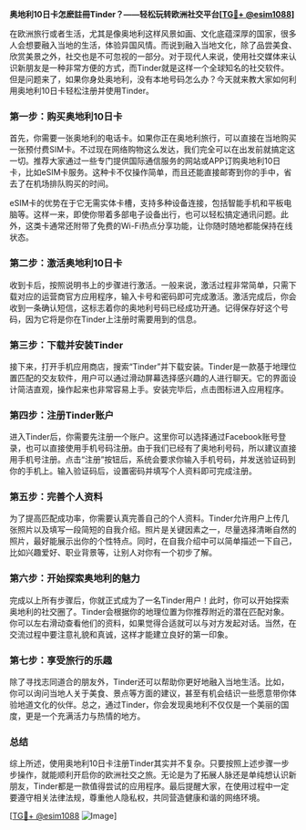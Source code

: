 **奥地利10日卡怎麽註冊Tinder？——轻松玩转欧洲社交平台[[TG💪+ @esim1088](https://t.me/s/esim1088)]**

在欧洲旅行或者生活，尤其是像奥地利这样风景如画、文化底蕴深厚的国家，很多人会想要融入当地的生活，体验异国风情。而说到融入当地文化，除了品尝美食、欣赏美景之外，社交也是不可忽视的一部分。对于现代人来说，使用社交媒体来认识新朋友是一种非常方便的方式，而Tinder就是这样一个全球知名的社交软件。但是问题来了，如果你身处奥地利，没有本地号码怎么办？今天就来教大家如何利用奥地利10日卡轻松注册并使用Tinder。

### **第一步：购买奥地利10日卡**
首先，你需要一张奥地利的电话卡。如果你正在奥地利旅行，可以直接在当地购买一张预付费SIM卡。不过现在网络购物这么发达，我们完全可以在出发前就搞定这一切。推荐大家通过一些专门提供国际通信服务的网站或APP订购奥地利10日卡，比如eSIM卡服务。这种卡不仅操作简单，而且还能直接邮寄到你的手中，省去了在机场排队购买的时间。

eSIM卡的优势在于它无需实体卡槽，支持多种设备连接，包括智能手机和平板电脑等。这样一来，即使你带着多部电子设备出行，也可以轻松搞定通讯问题。此外，这类卡通常还附带了免费的Wi-Fi热点分享功能，让你随时随地都能保持在线状态。

### **第二步：激活奥地利10日卡**
收到卡后，按照说明书上的步骤进行激活。一般来说，激活过程非常简单，只需下载对应的运营商官方应用程序，输入卡号和密码即可完成激活。激活完成后，你会收到一条确认短信，这标志着你的奥地利号码已经成功开通。记得保存好这个号码，因为它将是你在Tinder上注册时需要用到的信息。

### **第三步：下载并安装Tinder**
接下来，打开手机应用商店，搜索“Tinder”并下载安装。Tinder是一款基于地理位置匹配的交友软件，用户可以通过滑动屏幕选择感兴趣的人进行聊天。它的界面设计简洁直观，操作起来也非常容易上手。安装完毕后，点击图标进入应用程序。

### **第四步：注册Tinder账户**
进入Tinder后，你需要先注册一个账户。这里你可以选择通过Facebook账号登录，也可以直接使用手机号码注册。由于我们已经有了奥地利号码，所以建议直接用手机号注册。点击“注册”按钮后，系统会要求你输入手机号码，并发送验证码到你的手机上。输入验证码后，设置密码并填写个人资料即可完成注册。

### **第五步：完善个人资料**
为了提高匹配成功率，你需要认真完善自己的个人资料。Tinder允许用户上传几张照片以及填写一段简短的自我介绍。照片是关键因素之一，尽量选择清晰自然的照片，最好能展示出你的个性特点。同时，在自我介绍中可以简单描述一下自己，比如兴趣爱好、职业背景等，让别人对你有一个初步了解。

### **第六步：开始探索奥地利的魅力**
完成以上所有步骤后，你就正式成为了一名Tinder用户！此时，你可以开始探索奥地利的社交圈了。Tinder会根据你的地理位置为你推荐附近的潜在匹配对象。你可以左右滑动查看他们的资料，如果觉得合适就可以与对方发起对话。当然，在交流过程中要注意礼貌和真诚，这样才能建立良好的第一印象。

### **第七步：享受旅行的乐趣**
除了寻找志同道合的朋友外，Tinder还可以帮助你更好地融入当地生活。比如，你可以询问当地人关于美食、景点等方面的建议，甚至有机会结识一些愿意带你体验地道文化的伙伴。总之，通过Tinder，你会发现奥地利不仅仅是一个美丽的国度，更是一个充满活力与热情的地方。

### **总结**
综上所述，使用奥地利10日卡注册Tinder其实并不复杂。只要按照上述步骤一步步操作，就能顺利开启你的欧洲社交之旅。无论是为了拓展人脉还是单纯想认识新朋友，Tinder都是一款值得尝试的应用程序。最后提醒大家，在使用过程中一定要遵守相关法律法规，尊重他人隐私权，共同营造健康和谐的网络环境。

[[TG💪+ @esim1088](https://t.me/s/esim1088) ![Image](https://i.postimg.cc/4NQfJmqS/Snipaste-2025-05-13-00-14-12.png)]